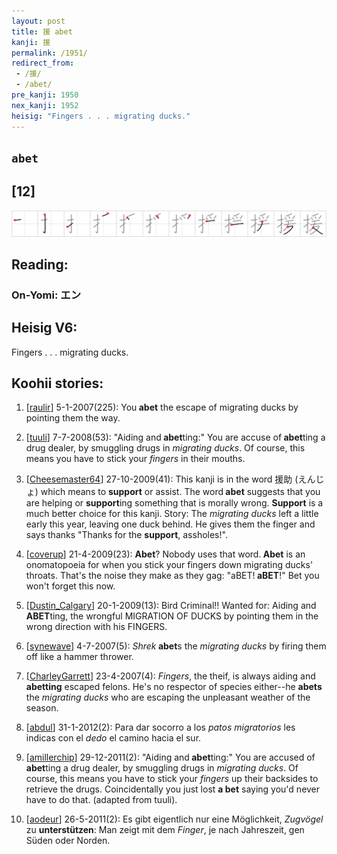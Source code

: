 ```yaml
---
layout: post
title: 援 abet
kanji: 援
permalink: /1951/
redirect_from:
 - /援/
 - /abet/
pre_kanji: 1950
nex_kanji: 1952
heisig: "Fingers . . . migrating ducks."
---
```


## `abet`

## [12]

<div class="stroke"><img src="../images/E68FB4.png" /></div>

## Reading:

### On-Yomi: エン

## Heisig V6:

Fingers . . . migrating ducks.

## Koohii stories:

1) [<a href="http://kanji.koohii.com/profile/raulir">raulir</a>] 5-1-2007(225): You<strong> abet</strong> the escape of migrating ducks by pointing them the way.

2) [<a href="http://kanji.koohii.com/profile/tuuli">tuuli</a>] 7-7-2008(53): &quot;Aiding and<strong> abet</strong>ting:&quot; You are accuse of<strong> abet</strong>ting a drug dealer, by smuggling drugs in <em>migrating ducks</em>. Of course, this means you have to stick your <em>fingers</em> in their mouths.

3) [<a href="http://kanji.koohii.com/profile/Cheesemaster64">Cheesemaster64</a>] 27-10-2009(41): This kanji is in the word 援助 (えんじょ) which means to <strong>support</strong> or assist. The word<strong> abet</strong> suggests that you are helping or <strong>support</strong>ing something that is morally wrong. <strong>Support</strong> is a much better choice for this kanji. Story: The <em>migrating ducks</em> left a little early this year, leaving one duck behind. He gives them the finger and says thanks &quot;Thanks for the <strong>support</strong>, assholes!&quot;.

4) [<a href="http://kanji.koohii.com/profile/coverup">coverup</a>] 21-4-2009(23): <strong>Abet</strong>? Nobody uses that word.<strong> Abet</strong> is an onomatopoeia for when you stick your fingers down migrating ducks&#039; throats. That&#039;s the noise they make as they gag: &quot;aBET!<strong> aBET</strong>!&quot; Bet you won&#039;t forget this now.

5) [<a href="http://kanji.koohii.com/profile/Dustin_Calgary">Dustin_Calgary</a>] 20-1-2009(13): Bird Criminal!! Wanted for: Aiding and<strong> ABET</strong>ting, the wrongful MIGRATION OF DUCKS by pointing them in the wrong direction with his FINGERS.

6) [<a href="http://kanji.koohii.com/profile/synewave">synewave</a>] 4-7-2007(5): <em>Shrek</em><strong> abet</strong>s the <em>migrating ducks</em> by firing them off like a hammer thrower.

7) [<a href="http://kanji.koohii.com/profile/CharleyGarrett">CharleyGarrett</a>] 23-4-2007(4): <em>Fingers</em>, the theif, is always aiding and <strong>abetting</strong> escaped felons. He&#039;s no respector of species either--he <strong>abets</strong> the <em>migrating ducks</em> who are escaping the unpleasant weather of the season.

8) [<a href="http://kanji.koohii.com/profile/abdul">abdul</a>] 31-1-2012(2): Para dar socorro a los <em>patos migratorios</em> les indicas con el <em>dedo</em> el camino hacia el sur.

9) [<a href="http://kanji.koohii.com/profile/amillerchip">amillerchip</a>] 29-12-2011(2): &quot;Aiding and<strong> abet</strong>ting:&quot; You are accused of<strong> abet</strong>ting a drug dealer, by smuggling drugs in <em>migrating ducks</em>. Of course, this means you have to stick your <em>fingers</em> up their backsides to retrieve the drugs. Coincidentally you just lost <strong> a bet</strong> saying you&#039;d never have to do that. (adapted from tuuli).

10) [<a href="http://kanji.koohii.com/profile/aodeur">aodeur</a>] 26-5-2011(2): Es gibt eigentlich nur eine Möglichkeit, <em>Zugvögel</em> zu <strong>unterstützen</strong>: Man zeigt mit dem <em>Finger</em>, je nach Jahreszeit, gen Süden oder Norden.
